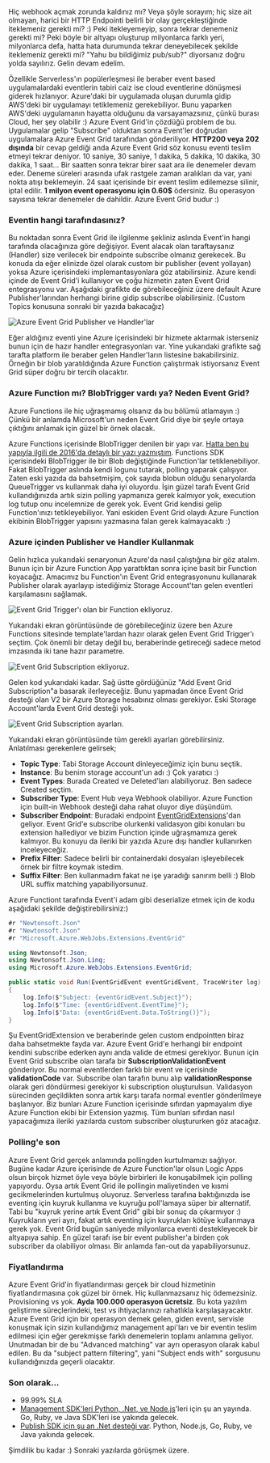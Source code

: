 ﻿---
Title: Azure Event Grid Nedir?
PublishDate: 13/2/2017
IsActive: True
MinutesSpent: 157 
Tags: Azure Event Grid, Eventing, Azure Functions
---

Hiç webhook açmak zorunda kaldınız mı? Veya şöyle sorayım; hiç size ait olmayan, harici bir HTTP Endpointi belirli bir olay gerçekleştiğinde iteklemeniz gerekti mi? :) Peki itekleyemeyip, sonra tekrar denemeniz gerekti mi? Peki böyle bir altyapı oluşturup milyonlarca farklı yeri, milyonlarca defa, hatta hata durumunda tekrar deneyebilecek şekilde iteklemeniz gerekti mi? "Yahu bu bildiğimiz pub/sub?" diyorsanız doğru yolda sayılırız. Gelin devam edelim. 

Özellikle Serverless'ın popülerleşmesi ile beraber event based uygulamalardaki eventlerin tabiri caiz ise cloud eventlerine dönüşmesi giderek hızlanıyor. Azure'daki bir uygulamada oluşan durumla gidip AWS'deki bir uygulamayı tetiklemeniz gerekebiliyor. Bunu yaparken AWS'deki uygulamanın hayatta olduğunu da varsayamazsınız, çünkü burası Cloud, her şey olabilir :) Azure Event Grid'in çözdüğü problem de bu. Uygulamalar gelip "Subscribe" olduktan sonra Event'ler doğrudan uygulamalara Azure Event Grid tarafından gönderiliyor. **HTTP200 veya 202 dışında** bir cevap geldiği anda Azure Event Grid söz konusu eventi teslim etmeyi tekrar deniyor. 10 saniye, 30 saniye, 1 dakika, 5 dakika, 10 dakika, 30 dakika, 1 saat... Bir saatten sonra tekrar birer saat ara ile denemeler devam eder. Deneme süreleri arasında ufak rastgele zaman aralıkları da var, yani nokta atışı beklemeyin. 24 saat içerisinde bir event teslim edilemezse silinir, iptal edilir. **1 milyon event operasyonu için 0.60$** ödersiniz. Bu operasyon sayısına tekrar denemeler de dahildir. Azure Event Grid budur :)

### Eventin hangi tarafındasınız?

Bu noktadan sonra Event Grid ile ilgilenme şekliniz aslında Event'in hangi tarafında olacağınıza göre değişiyor. Event alacak olan taraftaysanız (Handler) size verilecek bir endpointe subscribe olmanız gerekecek. Bu konuda da eğer elinizde özel olarak custom bir publisher (event yollayan) yoksa Azure içerisindeki implemantasyonlara göz atabilirsiniz. Azure kendi içinde de Event Grid'i kullanıyor ve çoğu hizmetin zaten Event Grid entegrasyonu var. Aşağıdaki grafikte de görebileceğiniz üzere default Azure Publisher'larından herhangi birine gidip subscribe olabilirsiniz. (Custom Topics konusuna sonraki bir yazıda bakacağız)

![Azure Event Grid Publisher ve Handler'lar](media/Azure-Event-Grid-Nedir/event-grid.gif)

Eğer aldığınız eventi yine Azure içerisindeki bir hizmete aktarmak isterseniz bunun için de hazır handler entegrasyonları var. Yine yukarıdaki grafikte sağ tarafta platform ile beraber gelen Handler'ların listesine bakabilirsiniz. Örneğin bir blob yaratıldığında Azure Function çalıştırmak istiyorsanız Event Grid süper doğru bir tercih olacaktır.

### Azure Function mı? BlobTrigger vardı ya? Neden Event Grid?

Azure Functions ile hiç uğraşmamış olsanız da bu bölümü atlamayın :) Çünkü bir anlamda Microsoft'un neden Event Grid diye bir şeyle ortaya çıktığını anlamak için güzel bir örnek olacak. 

Azure Functions içerisinde BlobTrigger denilen bir yapı var. [Hatta ben bu yapıyla ilgili de 2016'da detaylı bir yazı yazmıştım](http://daron.yondem.com/azure_functions_ile_blobtrigger_kullanmak). Functions SDK içerisindeki BlobTrigger ile bir Blob değiştiğinde Function'lar tetiklenebiliyor. Fakat BlobTrigger aslında kendi logunu tutarak, polling yaparak çalışıyor. Zaten eski yazıda da bahsetmişim, çok sayıda blobun olduğu senaryolarda QueueTrigger vs kullanmak daha iyi oluyordu. İşin güzel tarafı Event Grid kullandığınızda artık sizin  polling yapmanıza gerek kalmıyor yok, execution log tutup onu incelemnize de gerek yok. Event Grid kendisi gelip Function'ınızı tetikleyebiliyor. Yani eskiden Event Grid olaydı Azure Function ekibinin BlobTrigger yapısını yazmasına falan gerek kalmayacaktı :) 

### Azure içinden Publisher ve Handler Kullanmak

Gelin hızlıca yukarıdaki senaryonun Azure'da nasıl çalıştığına bir göz atalım. Bunun için bir Azure Function App yarattıktan sonra içine basit bir Function koyacağız. Amacımız bu Function'ın Event Grid entegrasyonunu kullanarak Publisher olarak ayarlayıp istediğimiz Storage Account'tan gelen eventleri karşılamasını sağlamak. 

![Event Grid Trigger'ı olan bir Function ekliyoruz.](media/Azure-Event-Grid-Nedir/event-grid-trigger.jpg)

Yukarıdaki ekran görüntüsünde de görebileceğiniz üzere ben Azure Functions sitesinde template'lardan hazır olarak gelen Event Grid Trigger'ı seçtim. Çok önemli bir detay değil bu, beraberinde getireceği sadece metod imzasında iki tane hazır parametre.

![Event Grid Subscription ekliyoruz.](media/Azure-Event-Grid-Nedir/event-grid-trigger-2.jpg)

Gelen kod yukarıdaki kadar. Sağ üstte gördüğünüz "Add Event Grid Subscription"a basarak ilerleyeceğiz. Bunu yapmadan önce Event Grid desteği olan V2 bir Azure Storage hesabınız olması gerekiyor. Eski Storage Account'larda Event Grid desteği yok.

![Event Grid Subscription ayarları.](media/Azure-Event-Grid-Nedir/event-grid-trigger-subscription.jpg)

Yukarıdaki ekran görüntüsünde tüm gerekli ayarları görebilirsiniz. Anlatılması gerekenlere gelirsek;

- **Topic Type**: Tabi Storage Account dinleyeceğimiz için bunu seçtik.
- **Instance**: Bu benim storage account'un adı :) Çok yaratıcı :)
- **Event Types**: Burada Created ve Deleted'ları alabiliyoruz. Ben sadece Created seçtim.
- **Subscriber Type**: Event Hub veya Webhook olabiliyor. Azure Function için built-in Webhook desteği daha rahat oluyor diye düşündüm.
- **Subscriber Endpoint**: Buradaki endpoint [EventGridExtensions](https://github.com/Azure/azure-functions-eventgrid-extension/blob/master/src/EventGridExtension/EventGridExtensionConfig.cs)'dan geliyor. Event Grid'e subscribe olurkenki validasyon gibi konuları bu extension hallediyor ve bizim Function içinde uğraşmamıza gerek kalmıyor. Bu konuyu da ileriki bir yazıda Azure dışı handler kullanırken inceleyeceğiz.
- **Prefix Filter**: Sadece belirli bir containerdaki dosyaları işleyebilecek örnek bir filtre koymak istedim.
- **Suffix Filter**: Ben kullanmadım fakat ne işe yaradığı sanırım belli :) Blob URL suffix matching yapabiliyorsunuz.

Azure Functiont tarafında Event'i adam gibi deserialize etmek için de kodu aşağıdaki şekilde değiştirebilirsiniz:)

```CS
#r "Newtonsoft.Json"
#r "Newtonsoft.Json"
#r "Microsoft.Azure.WebJobs.Extensions.EventGrid"

using Newtonsoft.Json;
using Newtonsoft.Json.Linq;
using Microsoft.Azure.WebJobs.Extensions.EventGrid;

public static void Run(EventGridEvent eventGridEvent, TraceWriter log)
{
    log.Info($"Subject: {eventGridEvent.Subject}");
    log.Info($"Time: {eventGridEvent.EventTime}");
    log.Info($"Data: {eventGridEvent.Data.ToString()}");
}
```

Şu EventGridExtension ve beraberinde gelen custom endpointten biraz daha bahsetmekte fayda var. Azure Event Grid'e herhangi bir endpoint kendini subscribe ederken aynı anda valide de etmesi gerekiyor. Bunun için  Event Grid subscribe olan tarafa bir **SubscriptionValidationEvent** gönderiyor. Bu normal eventlerden farklı bir event ve içerisinde **validationCode** var. Subscribe olan tarafın bunu alıp **validationResponse** olarak geri döndürmesi gerekiyor ki subscription oluşturulsun. Validasyon sürecinden geçildikten sonra artık karşı tarafa normal eventler gönderilmeye başlanıyor. Biz bunları Azure Function içerisinde sıfırdan yapmayalım diye Azure Function ekibi bir Extension yazmış. Tüm bunları sıfırdan nasıl yapacağımıza ileriki yazılarda custom subscriber oluştururken göz atacağız. 

### Polling'e son

Azure Event Grid gerçek anlamında pollingden kurtulmamızı sağlıyor. Bugüne kadar Azure içerisinde de Azure Function'lar olsun Logic Apps olsun birçok hizmet öyle veya böyle birbirleri ile konuşabilmek için polling yapıyordu. Oysa artık Event Grid ile pollingin maliyetinden ve kısmi gecikmelerinden kurtulmuş oluyoruz. Serverless tarafına baktığınızda ise eventing için kuyruk kullanma ve kuyruğu poll'lamaya süper bir alternatif. Tabi bu "kuyruk yerine artık Event Grid" gibi bir sonuç da çıkarmıyor :) Kuyrukların yeri ayrı, fakat artık eventing için kuyrukları kötüye kullanmaya gerek yok. Event Grid bugün saniyede milyonlarca eventi destekleyecek bir altyapıya sahip. En güzel tarafı ise bir event publisher'a birden çok subscriber da olabiliyor olması. Bir anlamda fan-out da yapabiliyorsunuz. 

### Fiyatlandırma

Azure Event Grid'in fiyatlandırması gerçek bir cloud hizmetinin fiyatlandırmasına çok güzel bir örnek. Hiç kullanmazsanız hiç ödemezsiniz. Provisioning vs yok. **Ayda 100.000 operasyon ücretsiz**. Bu kota yazılım geliştirme süreçlerindeki, test vs ihtiyaçlarınızı rahatlıkla karşılaşayacaktır. Azure Event Grid için bir operasyon demek gelen, giden event, servisle konuşmak için sizin kullandığımız management api'ları ve bir eventin teslim edilmesi için eğer gerekmişse farklı denemelerin toplamı anlamına geliyor. Unutmadan bir de bu "Advanced matching" var ayrı operasyon olarak kabul edilen. Bu da "subject pattern filtering", yani "Subject ends with" sorgusunu kullandığınızda geçerli olacaktır. 

### Son olarak...

* 99.99% SLA
* [Management SDK'leri Python, .Net, ve Node.js](https://docs.microsoft.com/azure/event-grid/sdk-overview)'leri için şu an yayında. Go, Ruby, ve Java SDK'leri ise yakında gelecek. 
* [Publish SDK için şu an .Net desteği var](https://docs.microsoft.com/azure/event-grid/sdk-overview). Python, Node.js, Go, Ruby, ve Java yakında gelecek. 

Şimdilik bu kadar :) Sonraki yazılarda görüşmek üzere.



